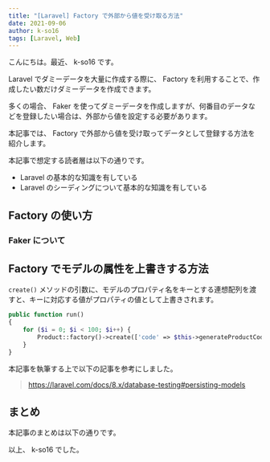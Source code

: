 ```yaml
---
title: "[Laravel] Factory で外部から値を受け取る方法"
date: 2021-09-06
author: k-so16
tags: [Laravel, Web]
---
```


こんにちは。最近、 k-so16 です。

Laravel でダミーデータを大量に作成する際に、 Factory を利用することで、作成したい数だけダミーデータを作成できます。

多くの場合、 Faker を使ってダミーデータを作成しますが、何番目のデータなどを登録したい場合は、外部から値を設定する必要があります。

本記事では、 Factory で外部から値を受け取ってデータとして登録する方法を紹介します。

本記事で想定する読者層は以下の通りです。

- Laravel の基本的な知識を有している
- Laravel のシーディングについて基本的な知識を有している

## Factory の使い方

### Faker について

## Factory でモデルの属性を上書きする方法

`create()` メソッドの引数に、モデルのプロパティ名をキーとする連想配列を渡すと、キーに対応する値がプロパティの値として上書きされます。

```php
public function run()
{
    for ($i = 0; $i < 100; $i++) {
        Product::factory()->create(['code' => $this->generateProductCode($i)]);
    }
}
```

本記事を執筆する上で以下の記事を参考にしました。

> https://laravel.com/docs/8.x/database-testing#persisting-models

## まとめ

本記事のまとめは以下の通りです。

以上、 k-so16 でした。